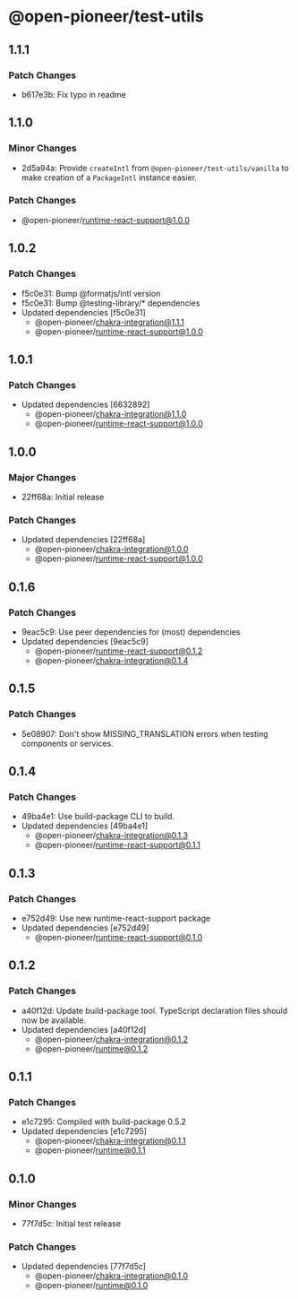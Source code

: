 # @open-pioneer/test-utils

## 1.1.1

### Patch Changes

-   b617e3b: Fix typo in readme

## 1.1.0

### Minor Changes

-   2d5a94a: Provide `createIntl` from `@open-pioneer/test-utils/vanilla` to make creation of a `PackageIntl` instance easier.

### Patch Changes

-   @open-pioneer/runtime-react-support@1.0.0

## 1.0.2

### Patch Changes

-   f5c0e31: Bump @formatjs/intl version
-   f5c0e31: Bump @testing-library/\* dependencies
-   Updated dependencies [f5c0e31]
    -   @open-pioneer/chakra-integration@1.1.1
    -   @open-pioneer/runtime-react-support@1.0.0

## 1.0.1

### Patch Changes

-   Updated dependencies [6632892]
    -   @open-pioneer/chakra-integration@1.1.0
    -   @open-pioneer/runtime-react-support@1.0.0

## 1.0.0

### Major Changes

-   22ff68a: Initial release

### Patch Changes

-   Updated dependencies [22ff68a]
    -   @open-pioneer/chakra-integration@1.0.0
    -   @open-pioneer/runtime-react-support@1.0.0

## 0.1.6

### Patch Changes

-   9eac5c9: Use peer dependencies for (most) dependencies
-   Updated dependencies [9eac5c9]
    -   @open-pioneer/runtime-react-support@0.1.2
    -   @open-pioneer/chakra-integration@0.1.4

## 0.1.5

### Patch Changes

-   5e08907: Don't show MISSING_TRANSLATION errors when testing components or services.

## 0.1.4

### Patch Changes

-   49ba4e1: Use build-package CLI to build.
-   Updated dependencies [49ba4e1]
    -   @open-pioneer/chakra-integration@0.1.3
    -   @open-pioneer/runtime-react-support@0.1.1

## 0.1.3

### Patch Changes

-   e752d49: Use new runtime-react-support package
-   Updated dependencies [e752d49]
    -   @open-pioneer/runtime-react-support@0.1.0

## 0.1.2

### Patch Changes

-   a40f12d: Update build-package tool. TypeScript declaration files should now be available.
-   Updated dependencies [a40f12d]
    -   @open-pioneer/chakra-integration@0.1.2
    -   @open-pioneer/runtime@0.1.2

## 0.1.1

### Patch Changes

-   e1c7295: Compiled with build-package 0.5.2
-   Updated dependencies [e1c7295]
    -   @open-pioneer/chakra-integration@0.1.1
    -   @open-pioneer/runtime@0.1.1

## 0.1.0

### Minor Changes

-   77f7d5c: Initial test release

### Patch Changes

-   Updated dependencies [77f7d5c]
    -   @open-pioneer/chakra-integration@0.1.0
    -   @open-pioneer/runtime@0.1.0
